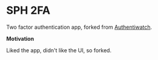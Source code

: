 # SPH 2FA

Two factor authentication app, forked from [Authentiwatch](https://github.com/andrewgoz/Authentiwatch).

**Motivation**

Liked the app, didn't like the UI, so forked.
